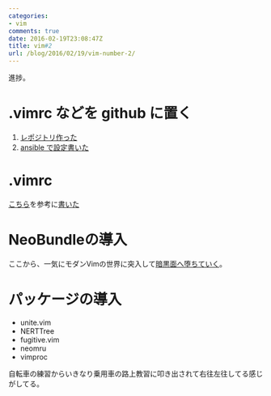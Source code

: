 ```yaml
---
categories:
- vim
comments: true
date: 2016-02-19T23:08:47Z
title: vim#2
url: /blog/2016/02/19/vim-number-2/
---
```


進捗。

# .vimrc などを github に置く

1. [レポジトリ作った](https://github.com/massat/.vim)
2. [ansible で設定書いた](https://github.com/massat/bootstrap/commit/15fba03162a7462a0321fd436ffc8bb505a2e332)

# .vimrc

[こちら](http://qiita.com/jnchito/items/5141b3b01bced9f7f48f)を参考に[書いた](https://github.com/massat/.vim/commit/28cb7ed55225238ed9d9e1b20cf844e2b06fa810)

# NeoBundleの導入

ここから、一気にモダンVimの世界に突入して[暗黒面へ堕ちていく](https://github.com/massat/.vim/compare/28cb7ed55225238ed9d9e1b20cf844e2b06fa810...master)。

# パッケージの導入

* unite.vim
* NERTTree
* fugitive.vim
* neomru
* vimproc

自転車の練習からいきなり乗用車の路上教習に叩き出されて右往左往してる感じがしてる。
